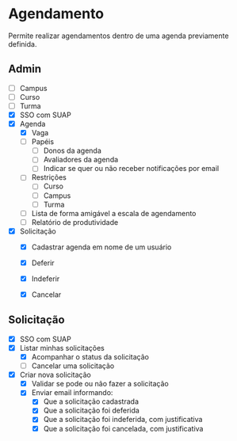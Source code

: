 # Agendamento

Permite realizar agendamentos dentro de uma agenda previamente definida.


## Admin


- [ ] Campus
- [ ] Curso
- [ ] Turma
- [x] SSO com SUAP
- [x] Agenda
  - [x] Vaga
  - [ ] Papéis
    - [ ] Donos da agenda
    - [ ] Avaliadores da agenda
    - [ ] Indicar se quer ou não receber notificações por email
  - [ ] Restrições
    - [ ] Curso
    - [ ] Campus
    - [ ] Turma
  - [ ] Lista de forma amigável a escala de agendamento
  - [ ] Relatório de produtividade
- [x] Solicitação
  - [x] Cadastrar agenda em nome de um usuário
  - [x] Deferir
  - [x] Indeferir
  - [x] Cancelar


## Solicitação
- [x] SSO com SUAP
- [x] Listar minhas solicitações
  - [x] Acompanhar o status da solicitação
  - [ ] Cancelar uma solicitação
- [x] Criar nova solicitação
  - [x] Validar se pode ou não fazer a solicitação 
  - [x] Enviar email informando:
    - [x] Que a solicitação cadastrada
    - [x] Que a solicitação foi deferida
    - [x] Que a solicitação foi indeferida, com justificativa
    - [x] Que a solicitação foi cancelada, com justificativa